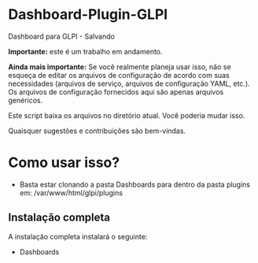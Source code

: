 # Dashboard-Plugin-GLPI
Dashboard para GLPI - Salvando

**Importante:** este é um trabalho em andamento.

**Ainda mais importante:** Se você realmente planeja usar isso, não se esqueça de editar os arquivos de configuração de acordo com suas necessidades (arquivos de serviço, arquivos de configuração YAML, etc.). Os arquivos de configuração fornecidos aqui são apenas arquivos genéricos.

Este script baixa os arquivos no diretório atual. Você poderia mudar isso.

Quaisquer sugestões e contribuições são bem-vindas.

# Como usar isso?

* Basta estar clonando a pasta Dashboards para dentro da pasta plugins em: /var/www/html/glpi/plugins

## Instalação completa

A instalação completa instalará o seguinte:

* Dashboards
